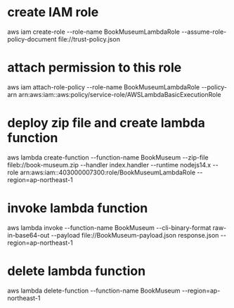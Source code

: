# create IAM role
aws iam create-role --role-name BookMuseumLambdaRole --assume-role-policy-document file://trust-policy.json

# attach permission to this role
aws iam attach-role-policy --role-name BookMuseumLambdaRole --policy-arn arn:aws:iam::aws:policy/service-role/AWSLambdaBasicExecutionRole

# deploy zip file and create lambda function
aws lambda create-function --function-name BookMuseum --zip-file fileb://book-museum.zip --handler index.handler --runtime nodejs14.x --role arn:aws:iam::403000007300:role/BookMuseumLambdaRole --region=ap-northeast-1

# invoke lambda function
aws lambda invoke --function-name BookMuseum --cli-binary-format raw-in-base64-out --payload file://BookMuseum-payload.json response.json --region=ap-northeast-1

# delete lambda function
aws lambda delete-function --function-name BookMuseum --region=ap-northeast-1
